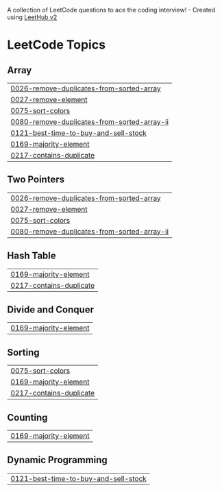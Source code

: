A collection of LeetCode questions to ace the coding interview! - Created using [LeetHub v2](https://github.com/arunbhardwaj/LeetHub-2.0)
<!---LeetCode Topics Start-->
# LeetCode Topics
## Array
|  |
| ------- |
| [0026-remove-duplicates-from-sorted-array](https://github.com/TosaOdiase/LeetCode-GRIND-2025/tree/master/0026-remove-duplicates-from-sorted-array) |
| [0027-remove-element](https://github.com/TosaOdiase/LeetCode-GRIND-2025/tree/master/0027-remove-element) |
| [0075-sort-colors](https://github.com/TosaOdiase/LeetCode-GRIND-2025/tree/master/0075-sort-colors) |
| [0080-remove-duplicates-from-sorted-array-ii](https://github.com/TosaOdiase/LeetCode-GRIND-2025/tree/master/0080-remove-duplicates-from-sorted-array-ii) |
| [0121-best-time-to-buy-and-sell-stock](https://github.com/TosaOdiase/LeetCode-GRIND-2025/tree/master/0121-best-time-to-buy-and-sell-stock) |
| [0169-majority-element](https://github.com/TosaOdiase/LeetCode-GRIND-2025/tree/master/0169-majority-element) |
| [0217-contains-duplicate](https://github.com/TosaOdiase/LeetCode-GRIND-2025/tree/master/0217-contains-duplicate) |
## Two Pointers
|  |
| ------- |
| [0026-remove-duplicates-from-sorted-array](https://github.com/TosaOdiase/LeetCode-GRIND-2025/tree/master/0026-remove-duplicates-from-sorted-array) |
| [0027-remove-element](https://github.com/TosaOdiase/LeetCode-GRIND-2025/tree/master/0027-remove-element) |
| [0075-sort-colors](https://github.com/TosaOdiase/LeetCode-GRIND-2025/tree/master/0075-sort-colors) |
| [0080-remove-duplicates-from-sorted-array-ii](https://github.com/TosaOdiase/LeetCode-GRIND-2025/tree/master/0080-remove-duplicates-from-sorted-array-ii) |
## Hash Table
|  |
| ------- |
| [0169-majority-element](https://github.com/TosaOdiase/LeetCode-GRIND-2025/tree/master/0169-majority-element) |
| [0217-contains-duplicate](https://github.com/TosaOdiase/LeetCode-GRIND-2025/tree/master/0217-contains-duplicate) |
## Divide and Conquer
|  |
| ------- |
| [0169-majority-element](https://github.com/TosaOdiase/LeetCode-GRIND-2025/tree/master/0169-majority-element) |
## Sorting
|  |
| ------- |
| [0075-sort-colors](https://github.com/TosaOdiase/LeetCode-GRIND-2025/tree/master/0075-sort-colors) |
| [0169-majority-element](https://github.com/TosaOdiase/LeetCode-GRIND-2025/tree/master/0169-majority-element) |
| [0217-contains-duplicate](https://github.com/TosaOdiase/LeetCode-GRIND-2025/tree/master/0217-contains-duplicate) |
## Counting
|  |
| ------- |
| [0169-majority-element](https://github.com/TosaOdiase/LeetCode-GRIND-2025/tree/master/0169-majority-element) |
## Dynamic Programming
|  |
| ------- |
| [0121-best-time-to-buy-and-sell-stock](https://github.com/TosaOdiase/LeetCode-GRIND-2025/tree/master/0121-best-time-to-buy-and-sell-stock) |
<!---LeetCode Topics End-->